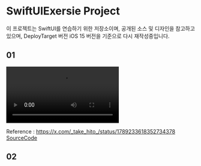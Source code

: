 # SwiftUIExersie Project

이 프로젝트는 SwiftUI를 연습하기 위한 저장소이며, 공개된 소스 및 디자인을 참고하고 있으며, DeployTarget 버전 iOS 15 버전을 기준으로 다시 재작성중입니다. 

## 01

![20240511_01.mov](Assets/20240511_01.mov)

Reference : https://x.com/_take_hito_/status/1789233618352734378
[SourceCode](20240511)

## 02